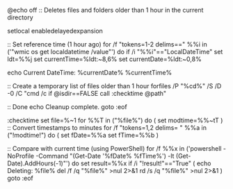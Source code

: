 @echo off
:: Deletes files and folders older than 1 hour in the current directory

setlocal enabledelayedexpansion

:: Set reference time (1 hour ago)
for /f "tokens=1-2 delims==" %%i in ('"wmic os get localdatetime /value"') do if /i "%%i"=="LocalDateTime" set ldt=%%j
set currentTime=%ldt:~8,6%
set currentDate=%ldt:~0,8%

echo Current DateTime: %currentDate% %currentTime%

:: Create a temporary list of files older than 1 hour
forfiles /P "%cd%" /S /D -0 /C "cmd /c if @isdir==FALSE call :checktime @path"

:: Done
echo Cleanup complete.
goto :eof

:checktime
set file=%~1
for %%T in ("%file%") do (
    set modtime=%%~tT
)
:: Convert timestamps to minutes
for /f "tokens=1,2 delims= " %%a in ("!modtime!") do (
    set fDate=%%a
    set fTime=%%b
)

:: Compare with current time (using PowerShell)
for /f %%x in ('powershell -NoProfile -Command "(Get-Date '%fDate% %fTime%') -lt (Get-Date).AddHours(-1)"') do set result=%%x
if /i "!result!"=="True" (
    echo Deleting: %file%
    del /f /q "%file%" >nul 2>&1
    rd /s /q "%file%" >nul 2>&1
)
goto :eof